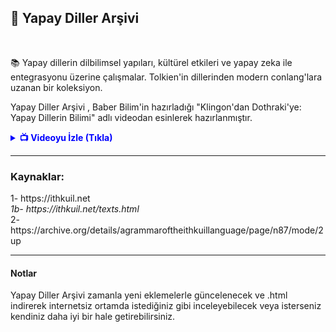 <h2>🧠 Yapay Diller Arşivi</h2><br>
<p>📚 Yapay dillerin dilbilimsel yapıları, kültürel etkileri ve yapay zeka ile entegrasyonu üzerine çalışmalar. Tolkien'in dillerinden modern conlang'lara uzanan bir koleksiyon.</p>
<p>Yapay Diller Arşivi , <span>Baber Bilim</span>'in hazırladığı <span>"Klingon'dan Dothraki'ye: Yapay Dillerin Bilimi"</span> adlı videodan esinlerek hazırlanmıştır.</p>
<details>
<summary style="cursor: pointer; color: blue; font-weight: bold;">📺 Videoyu İzle (Tıkla)</summary>

### 🚀 Video
[![YouTube Video]([https://img.youtube.com/vi/VIDEO_ID/maxresdefault.jpg](https://img.youtube.com/vi/V_cCGUmKFns/maxresdefault.jpg))](https://www.youtube.com/watch?v=V_cCGUmKFns "Klingon'dan Dothraki'ye: Yapay Dillerin Bilimi")

</details>

<hr>
<h3>Kaynaklar:</h3>
1- https://ithkuil.net<br>
   <em>1b- https://ithkuil.net/texts.html</em><br>
2- https://archive.org/details/agrammaroftheithkuillanguage/page/n87/mode/2up<br>
<hr>
<h4>Notlar</h4>
Yapay Diller Arşivi zamanla yeni eklemelerle güncelenecek ve .html indirerek internetsiz ortamda istediğiniz gibi inceleyebilecek veya isterseniz kendiniz daha iyi bir hale getirebilirsiniz.
